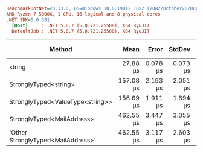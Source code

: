 ``` ini

BenchmarkDotNet=v0.13.0, OS=Windows 10.0.19042.1052 (20H2/October2020Update)
AMD Ryzen 7 5800X, 1 CPU, 16 logical and 8 physical cores
.NET SDK=5.0.301
  [Host]     : .NET 5.0.7 (5.0.721.25508), X64 RyuJIT
  DefaultJob : .NET 5.0.7 (5.0.721.25508), X64 RyuJIT


```
|                             Method |      Mean |    Error |   StdDev | Ratio | RatioSD |   Gen 0 |  Gen 1 | Gen 2 | Allocated |
|----------------------------------- |----------:|---------:|---------:|------:|--------:|--------:|-------:|------:|----------:|
|                             string |  27.88 μs | 0.078 μs | 0.073 μs |  1.00 |    0.00 |  2.3804 | 0.2747 |     - |     39 KB |
|              StronglyTyped&lt;string&gt; | 157.08 μs | 2.193 μs | 2.051 μs |  5.63 |    0.08 |  4.6387 | 0.4883 |     - |     78 KB |
|   StronglyTyped&lt;ValueType&lt;string&gt;&gt; | 156.69 μs | 1.911 μs | 1.694 μs |  5.62 |    0.06 |  7.5684 | 0.7324 |     - |    125 KB |
|         StronglyTyped&lt;MailAddress&gt; | 462.55 μs | 3.447 μs | 3.055 μs | 16.59 |    0.12 | 26.8555 | 2.9297 |     - |    445 KB |
| &#39;Other StronglyTyped&lt;MailAddress&gt;&#39; | 462.55 μs | 3.117 μs | 2.603 μs | 16.58 |    0.09 | 26.8555 | 2.9297 |     - |    445 KB |
